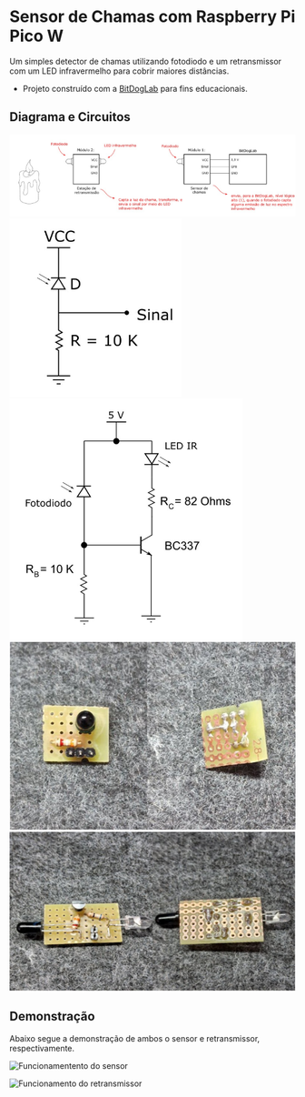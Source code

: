 # Sensor de Chamas com Raspberry Pi Pico W

Um simples detector de chamas utilizando fotodiodo e um retransmissor com um LED infravermelho para cobrir maiores distâncias.

* Projeto construído com a [BitDogLab](https://github.com/MoisesLuc/BitDogLab-C.git) para fins educacionais.



## Diagrama e Circuitos

![Diagrama](Diagrama.png)
![Circuito do Sensor](Circuito_sensor.png)
![Circuito do Retransmissor](Circuito_retransmissor.png)
![Placa do Sensor](Placa_sensor.png)
![Placa do Retransmissor](Placa_retransmissor.png)


## Demonstração

Abaixo segue a demonstração de ambos o sensor e retransmissor, respectivamente.

![Funcionamentento do sensor](0606.gif)

![Funcionamento do retransmissor](0606(1).gif)
